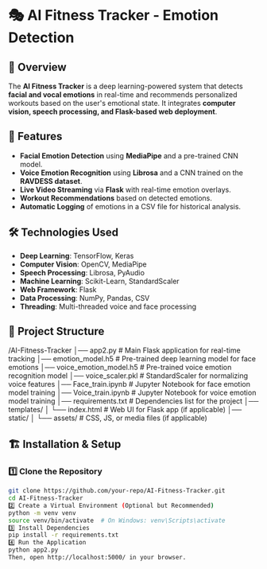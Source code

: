 # 🎭 AI Fitness Tracker - Emotion Detection

## 📌 Overview
The **AI Fitness Tracker** is a deep learning-powered system that detects **facial and vocal emotions** in real-time and recommends personalized workouts based on the user's emotional state. It integrates **computer vision, speech processing, and Flask-based web deployment**.

## 🚀 Features
- **Facial Emotion Detection** using **MediaPipe** and a pre-trained CNN model.
- **Voice Emotion Recognition** using **Librosa** and a CNN trained on the **RAVDESS dataset**.
- **Live Video Streaming** via **Flask** with real-time emotion overlays.
- **Workout Recommendations** based on detected emotions.
- **Automatic Logging** of emotions in a CSV file for historical analysis.

## 🛠 Technologies Used
- **Deep Learning**: TensorFlow, Keras
- **Computer Vision**: OpenCV, MediaPipe
- **Speech Processing**: Librosa, PyAudio
- **Machine Learning**: Scikit-Learn, StandardScaler
- **Web Framework**: Flask
- **Data Processing**: NumPy, Pandas, CSV
- **Threading**: Multi-threaded voice and face processing

## 📂 Project Structure
/AI-Fitness-Tracker │── app2.py # Main Flask application for real-time tracking │── emotion_model.h5 # Pre-trained deep learning model for face emotions │── voice_emotion_model.h5 # Pre-trained voice emotion recognition model │── voice_scaler.pkl # StandardScaler for normalizing voice features │── Face_train.ipynb # Jupyter Notebook for face emotion model training │── Voice_train.ipynb # Jupyter Notebook for voice emotion model training │── requirements.txt # Dependencies list for the project │── templates/ │ └── index.html # Web UI for Flask app (if applicable) │── static/ │ └── assets/ # CSS, JS, or media files (if applicable)

## 🏗 Installation & Setup
### 1️⃣ **Clone the Repository**
```bash
git clone https://github.com/your-repo/AI-Fitness-Tracker.git
cd AI-Fitness-Tracker
2️⃣ Create a Virtual Environment (Optional but Recommended)
python -m venv venv
source venv/bin/activate  # On Windows: venv\Scripts\activate
3️⃣ Install Dependencies
pip install -r requirements.txt
4️⃣ Run the Application
python app2.py
Then, open http://localhost:5000/ in your browser.
